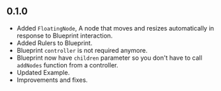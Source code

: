 ## 0.1.0

* Added `FloatingNode`, A node that moves and resizes automatically in response to Blueprint interaction.
* Added Rulers to Blueprint.
* Blueprint `controller` is not required anymore.
* Blueprint now have `children` parameter so you don't have to call `addNodes` function from a controller.
* Updated Example.
* Improvements and fixes.
